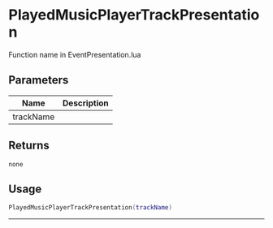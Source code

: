 # PlayedMusicPlayerTrackPresentation

Function name in EventPresentation.lua

## Parameters

| Name      | Description |
| --------- | ----------- |
| trackName |             |

## Returns

`none`

## Usage

```lua
PlayedMusicPlayerTrackPresentation(trackName)
```

---
